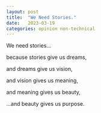 ```yaml
---
layout: post
title:  "We Need Stories."
date:   2023-03-19
categories: opinion non-technical
---
```


We need stories...

because stories give us dreams,

and dreams give us vision,

and vision gives us meaning,

and meaning gives us beauty,

...and beauty gives us purpose. 
